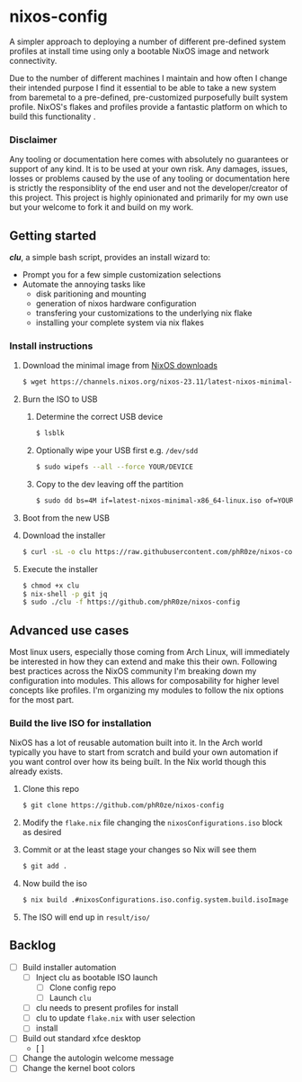 # nixos-config
A simpler approach to deploying a number of different pre-defined system profiles at install time 
using only a bootable NixOS image and network connectivity.

Due to the number of different machines I maintain and how often I change their intended purpose I 
find it essential to be able to take a new system from baremetal to a pre-defined, pre-customized 
purposefully built system profile. NixOS's flakes and profiles provide a fantastic platform on which 
to build this functionality .

### Disclaimer
Any tooling or documentation here comes with absolutely no guarantees or support of any kind. It is 
to be used at your own risk. Any damages, issues, losses or problems caused by the use of any tooling 
or documentation here is strictly the responsiblity of the end user and not the developer/creator of 
this project. This project is highly opinionated and primarily for my own use but your welcome to 
fork it and build on my work.

## Getting started
***clu***, a simple bash script, provides an install wizard to:

* Prompt you for a few simple customization selections
* Automate the annoying tasks like
  * disk paritioning and mounting
  * generation of nixos hardware configuration
  * transfering your customizations to the underlying nix flake
  * installing your complete system via nix flakes

### Install instructions

1. Download the minimal image from [NixOS downloads](https://nixos.org/download.html#nixos-iso)
   ```bash
   $ wget https://channels.nixos.org/nixos-23.11/latest-nixos-minimal-x86_64-linux.iso
   ```

2. Burn the ISO to USB 
   1. Determine the correct USB device
      ```bash
      $ lsblk
      ```
   2. Optionally wipe your USB first e.g. `/dev/sdd`
      ```bash
      $ sudo wipefs --all --force YOUR/DEVICE
      ```
   3. Copy to the dev leaving off the partition
      ```bash
      $ sudo dd bs=4M if=latest-nixos-minimal-x86_64-linux.iso of=YOUR/DEVICE status=progress conv=fsync oflag=direct
      ```

3. Boot from the new USB

4. Download the installer
   ```bash
   $ curl -sL -o clu https://raw.githubusercontent.com/phR0ze/nixos-config/main/clu
   ```

5. Execute the installer
   ```bash
   $ chmod +x clu
   $ nix-shell -p git jq
   $ sudo ./clu -f https://github.com/phR0ze/nixos-config
   ```

## Advanced use cases
Most linux users, especially those coming from Arch Linux, will immediately be interested in how they 
can extend and make this their own. Following best practices across the NixOS community I'm breaking 
down my configuration into modules. This allows for composability for higher level concepts like 
profiles. I'm organizing my modules to follow the nix options for the most part.

### Build the live ISO for installation
NixOS has a lot of reusable automation built into it. In the Arch world typically you have to start 
from scratch and build your own automation if you want control over how its being built. In the Nix 
world though this already exists.

1. Clone this repo
   ```bash
   $ git clone https://github.com/phR0ze/nixos-config
   ```

2. Modify the `flake.nix` file changing the `nixosConfigurations.iso` block as desired

3. Commit or at the least stage your changes so Nix will see them
   ```bash
   $ git add .
   ```

4. Now build the iso
   ```bash
   $ nix build .#nixosConfigurations.iso.config.system.build.isoImage
   ```

5. The ISO will end up in `result/iso/`

## Backlog
* [ ] Build installer automation
  * [ ] Inject clu as bootable ISO launch
    * [ ] Clone config repo
    * [ ] Launch `clu`
  * [ ] clu needs to present profiles for install
  * [ ] clu to update `flake.nix` with user selection
  * [ ] install
* [ ] Build out standard xfce desktop
  * [ ] 
* [ ] Change the autologin welcome message
* [ ] Change the kernel boot colors 

<!-- 
vim: ts=2:sw=2:sts=2
-->
